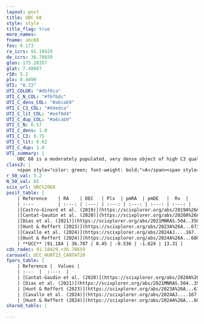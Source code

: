 ```yaml
---
layout: post
title: UBC 68
style: style
title_flag: true
more_names: 
fname: ubc68
fov: 0.173
ra_icrs: 91.18429
de_icrs: 36.78659
glon: 175.20357
glat: 7.40007
r50: 5.2
plx: 0.4499
UTI: "0.72"
UTI_COLOR: "#dbf0ca"
UTI_C_N_COL: "#f6fbdc"
UTI_C_dens_COL: "#a6cab9"
UTI_C_C3_COL: "#d4edca"
UTI_C_lit_COL: "#eef8d4"
UTI_C_dup_COL: "#a6cab9"
UTI_C_N: 0.57
UTI_C_dens: 1.0
UTI_C_C3: 0.75
UTI_C_lit: 0.62
UTI_C_dup: 1.0
UTI_summary: |
    UBC 68 is a moderately populated, very dense object of high C3 quality. It is moderately studied in the literature.
class3: |
    <span style="color: green; font-weight: bold;">A</span><span style="color: #FFC300; font-weight: bold;">B</span>
r_50_val: 5.2
N_50_val: 65
scix_url: UBC%2068
posit_table: |
    | Reference    | RA    | DEC   | Plx  | pmRA  | pmDE   |  Rv  |
    | :---         | :---: | :---: | :---: | :---: | :---: | :---: |
    |[Castro-Ginard et al. (2019)](https://scixplorer.org/abs/2019A%26A...627A..35C) | 91.172 | 36.772 | 0.432 | -0.505 | -1.693 | -- |
    |[Cantat-Gaudin et al. (2020)](https://scixplorer.org/abs/2020A%26A...640A...1C) | 91.18 | 36.784 | 0.441 | -0.512 | -1.711 | -- |
    |[Dias et al. (2021)](https://scixplorer.org/abs/2021MNRAS.504..356D) | 91.166 | 36.78 | 0.364 | -0.468 | -1.722 | -- |
    |[Hunt & Reffert (2023)](https://scixplorer.org/abs/2023A%26A...673A.114H) | 91.185 | 36.794 | 0.435 | -0.54 | -1.615 | -- |
    |[Cavallo et al. (2024)](https://scixplorer.org/abs/2024AJ....167...12C) | 91.206 | 36.819 | 0.439 | -- | -- | -- |
    |[Hunt & Reffert (2024)](https://scixplorer.org/abs/2024A%26A...686A..42H) | 91.185 | 36.794 | 0.435 | -0.54 | -1.615 | -- |
    | **UCC** |91.184 | 36.787 | 0.45 | -0.536 | -1.624 | 13.31 | 
cds_radec: 91.18429,+36.78659
carousel: UCC_HUNT23_CANTAT20
fpars_table: |
    | Reference |  Values |
    | :---  |  :---:  |
    | [Cantat-Gaudin et al. (2020)](https://scixplorer.org/abs/2020A%26A...640A...1C) | `AVNN=0.71, DMNN=11.87, AgeNN=8.33` |
    | [Dias et al. (2021)](https://scixplorer.org/abs/2021MNRAS.504..356D) | `Av=1.296, Dist=2013, logage=8.18, [Fe/H]=-0.17` |
    | [Hunt & Reffert (2023)](https://scixplorer.org/abs/2023A%26A...673A.114H) | `AV50=0.964, diffAV50=1.335, MOD50=11.566, logAge50=8.167` |
    | [Cavallo et al. (2024)](https://scixplorer.org/abs/2024AJ....167...12C) | `AV50=1.1, dMod50=11.65, logAge50=8.5, [Fe/H]50=0.01` |
    | [Hunt & Reffert (2024)](https://scixplorer.org/abs/2024A%26A...686A..42H) | `MassJ=306.220` |
shared_table: |
    
---
```

